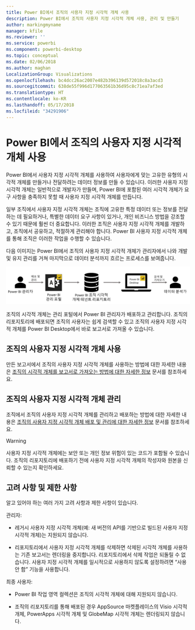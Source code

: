 ```yaml
---
title: Power BI에서 조직의 사용자 지정 시각적 개체 사용
description: Power BI에서 조직의 사용자 지정 시각적 개체 사용, 관리 및 만들기
author: markingmyname
manager: kfile
ms.reviewer: ''
ms.service: powerbi
ms.component: powerbi-desktop
ms.topic: conceptual
ms.date: 02/06/2018
ms.author: maghan
LocalizationGroup: Visualizations
ms.openlocfilehash: bc4dcc26ac2007e482b396139d572018c8a3acd3
ms.sourcegitcommit: 638de55f996d177063561b36d95c8c71ea7af3ed
ms.translationtype: HT
ms.contentlocale: ko-KR
ms.lasthandoff: 05/17/2018
ms.locfileid: "34291906"
---
```

# <a name="using-organization-custom-visuals-in-power-bi"></a>Power BI에서 조직의 사용자 지정 시각적 개체 사용

Power BI에서 사용자 지정 시각적 개체를 사용하여 사용자에게 맞는 고유한 유형의 시각적 개체를 만들거나 전달하려는 데이터 정보를 만들 수 있습니다. 이러한 사용자 지정 시각적 개체는 일반적으로 개발자가 만들며, Power BI에 포함된 여러 시각적 개체가 요구 사항을 충족하지 못할 때 사용자 지정 시각적 개체를 만듭니다. 

일부 조직에서 사용자 지정 시각적 개체는 조직에 고유한 특정 데이터 또는 정보를 전달하는 데 필요하거나, 특별한 데이터 요구 사항이 있거나, 개인 비즈니스 방법을 강조할 수 있기 때문에 훨씬 더 중요합니다. 이러한 조직은 사용자 지정 시각적 개체를 개발하고, 조직에서 공유하고, 적절하게 관리해야 합니다. Power BI 사용자 지정 시각적 개체를 통해 조직은 이러한 작업을 수행할 수 있습니다.

다음 이미지는 Power BI에서 조직의 사용자 지정 시각적 개체가 관리자에서 나와 개발 및 유지 관리를 거쳐 마지막으로 데이터 분석까지 흐르는 프로세스를 보여줍니다.

![](media/power-bi-custom-visuals-organizational/custom-visual-org-01.jpg)

조직의 시각적 개체는 관리 포털에서 Power BI 관리자가 배포하고 관리합니다. 조직의 리포지토리에 배포되면 조직의 사용자는 쉽게 검색할 수 있고 조직의 사용자 지정 시각적 개체를 Power BI Desktop에서 바로 보고서로 가져올 수 있습니다.

## <a name="using-organizational-custom-visuals"></a>조직의 사용자 지정 시각적 개체 사용

만든 보고서에서 조직의 사용자 지정 시각적 개체를 사용하는 방법에 대한 자세한 내용은 [조직의 시각적 개체를 보고서로 가져오는 방법에 대한 자세한 정보](power-bi-custom-visuals.md) 문서를 참조하세요.
 
## <a name="administering-organizational-custom-visuals"></a>조직의 사용자 지정 시각적 개체 관리

조직에서 조직의 사용자 지정 시각적 개체를 관리하고 배포하는 방법에 대한 자세한 내용은 [조직의 사용자 지정 시각적 개체 배포 및 관리에 대한 자세한 정보](https://go.microsoft.com/fwlink/?linkid=866790) 문서를 참조하세요.

> [!WARNING]
> 사용자 지정 시각적 개체에는 보안 또는 개인 정보 위험이 있는 코드가 포함될 수 있습니다. 조직의 리포지토리에 배포하기 전에 사용자 지정 시각적 개체의 작성자와 원본을 신뢰할 수 있는지 확인하세요. 
> 

## <a name="considerations-and-limitations"></a>고려 사항 및 제한 사항
 
알고 있어야 하는 여러 가지 고려 사항과 제한 사항이 있습니다.
 
관리자:

* 레거시 사용자 지정 시각적 개체(예: 새 버전의 API를 기반으로 빌드된 사용자 지정 시각적 개체)는 지원되지 않습니다.

* 리포지토리에서 사용자 지정 시각적 개체를 삭제하면 삭제된 시각적 개체를 사용하는 기존 보고서는 렌더링을 중지합니다. 리포지토리에서 삭제 작업은 되돌릴 수 없습니다. 사용자 지정 시각적 개체를 일시적으로 사용하지 않도록 설정하려면 “사용 안 함” 기능을 사용합니다.
 
최종 사용자:

* Power BI 작업 영역 컬렉션은 조직의 시각적 개체에 대해 지원되지 않습니다.

* 조직의 리포지토리를 통해 배포된 경우 AppSource 마켓플레이스의 Visio 시각적 개체, PowerApps 시각적 개체 및 GlobeMap 시각적 개체는 렌더링되지 않습니다.
